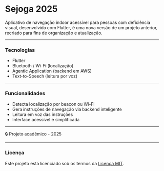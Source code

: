 # Sejoga 2025 

Aplicativo de navegação indoor acessível para pessoas com deficiência visual, desenvolvido com Flutter, é uma nova versão de um projeto anterior, recriado para fins de organização e atualização.

---

### Tecnologias
- Flutter
- Bluetooth / Wi-Fi (localização)
- Agentic Application (backend em AWS)
- Text-to-Speech (leitura por voz)

---

### Funcionalidades
- Detecta localização por beacon ou Wi-Fi
- Gera instruções de navegação via backend inteligente
- Leitura em voz das instruções
- Interface acessível e simplificada

---

🔒 Projeto acadêmico - 2025

---

### Licença

Este projeto está licenciado sob os termos da [Licença MIT](LICENSE).


